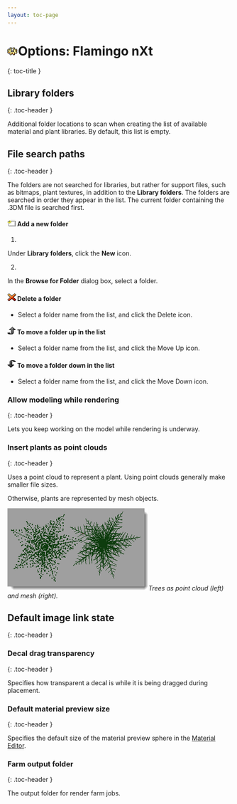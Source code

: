 ```yaml
---
layout: toc-page
---
```



# <img src="../Image/Options.png"/>Options: Flamingo nXt
{: toc-title }


## Library folders
{: .toc-header }

Additional folder locations to scan when creating the list of available material and plant libraries. By default, this list is empty.


## File search paths
{: .toc-header }

The folders are not searched for libraries, but rather for support files, such as bitmaps, plant textures, in addition to the **Library folders**. The folders are searched in order they appear in the list. The current folder containing the .3DM file is searched first.


#### <img src="../image/AddNewLibrary.png"/>Add a new folder

1.

Under **Library folders**, click the **New** icon.

2.

In the **Browse for Folder** dialog box, select a folder.


#### <img src="../image/DeleteLibrary.png"/>Delete a folder

 * Select a folder name from the list, and click the Delete icon.

#### <img src="../image/LibraryMoveUp.png"/>To move a folder up in the list

 * Select a folder name from the list, and click the Move Up icon.

#### <img src="../image/LibraryMoveDown.png"/>To move a folder down in the list

 * Select a folder name from the list, and click the Move Down icon.

### Allow modeling while rendering
{: .toc-header }

Lets you keep working on the model while rendering is underway.


### Insert plants as point clouds
{: .toc-header }

Uses a point cloud to represent a plant. Using point clouds generally make smaller file sizes.

Otherwise, plants are represented by mesh objects.


 *<img src="TreesPointCloudorMesh.png"/>Trees as point cloud (left) and mesh (right).* 

## Default image link state
{: .toc-header }


### Decal drag transparency
{: .toc-header }

Specifies how transparent a decal is while it is being dragged during placement.


### Default material preview size
{: .toc-header }

Specifies the default size of the material preview sphere in the [Material Editor](../Materials/Advanced_Material_Properties_Main.html#Preview).


### Farm output folder
{: .toc-header }

The output folder for render farm jobs.

